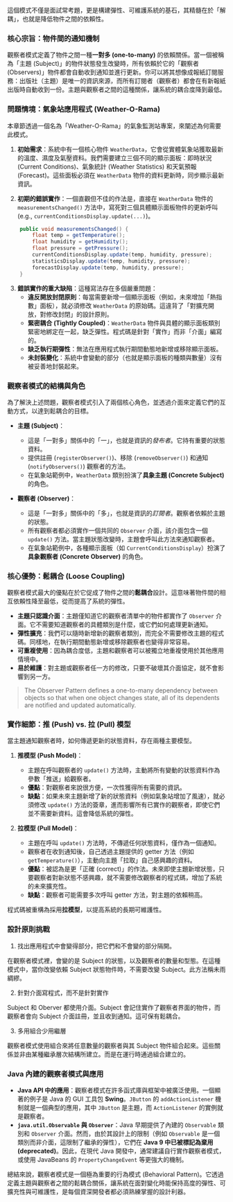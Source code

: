 這個模式不僅是面試常考題，更是構建彈性、可維護系統的基石，其精髓在於「解耦」，也就是降低物件之間的依賴性。

### 核心宗旨：物件間的通知機制

觀察者模式定義了物件之間一種**一對多 (one-to-many)** 的依賴關係。當一個被稱為「主題 (Subject)」的物件狀態發生改變時，所有依賴於它的「觀察者 (Observers)」物件都會自動收到通知並進行更新。你可以將其想像成報紙訂閱服務：出版社（主題）是唯一的資訊來源，而所有訂閱者（觀察者）都會在有新報紙出版時自動收到一份。主題與觀察者之間的這種關係，讓系統的耦合度降到最低。

### 問題情境：氣象站應用程式 (Weather-O-Rama)

本章節透過一個名為「Weather-O-Rama」的氣象監測站專案，來闡述為何需要此模式。

1.  **初始需求**：系統中有一個核心物件 `WeatherData`，它會從實體氣象站獲取最新的溫度、濕度及氣壓資料。我們需要建立三個不同的顯示面板：即時狀況 (Current Conditions)、氣象統計 (Weather Statistics) 和天氣預報 (Forecast)。這些面板必須在 `WeatherData` 物件的資料更新時，同步顯示最新資訊。

2.  **初期的錯誤實作**：一個直觀但不佳的作法是，直接在 `WeatherData` 物件的 `measurementsChanged()` 方法中，寫死對三個具體顯示面板物件的更新呼叫 (e.g., `currentConditionsDisplay.update(...)`)。

```java
    public void measurementsChanged() {
        float temp = getTemperature();
        float humidity = getHumidity();
        float pressure = getPressure();
        currentConditionsDisplay.update(temp, humidity, pressure);
        statisticsDisplay.update(temp, humidity, pressure);
        forecastDisplay.update(temp, humidity, pressure);
    }
```


3.  **錯誤實作的重大缺陷**：這種寫法存在多個嚴重問題：
    *   **違反開放封閉原則**：每當需要新增一個顯示面板（例如，未來增加「熱指數」面板），就必須修改 `WeatherData` 的原始碼。這違背了「對擴充開放，對修改封閉」的設計原則。
    *   **緊密耦合 (Tightly Coupled)**：`WeatherData` 物件與具體的顯示面板類別緊密地綁定在一起，缺乏彈性。程式碼是針對「實作」而非「介面」編寫的。
    *   **缺乏執行期彈性**：無法在應用程式執行期間動態地新增或移除顯示面板。
    *   **未封裝變化**：系統中會變動的部分（也就是顯示面板的種類與數量）沒有被妥善地封裝起來。

### 觀察者模式的結構與角色

為了解決上述問題，觀察者模式引入了兩個核心角色，並透過介面來定義它們的互動方式，以達到鬆耦合的目標。

*   **主題 (Subject)**：
    *   這是「一對多」關係中的「一」，也就是資訊的*發布者*。它持有重要的狀態資料。
    *   提供註冊 (`registerObserver()`)、移除 (`removeObserver()`) 和通知 (`notifyObservers()`) 觀察者的方法。
    *   在氣象站範例中，`WeatherData` 類別扮演了**具象主題 (Concrete Subject)** 的角色。

*   **觀察者 (Observer)**：
    *   這是「一對多」關係中的「多」，也就是資訊的*訂閱者*。觀察者依賴於主題的狀態。
    *   所有觀察者都必須實作一個共同的 `Observer` 介面，該介面包含一個 `update()` 方法。當主題狀態改變時，主題會呼叫此方法來通知觀察者。
    *   在氣象站範例中，各種顯示面板（如 `CurrentConditionsDisplay`）扮演了**具象觀察者 (Concrete Observer)** 的角色。

### 核心優勢：鬆耦合 (Loose Coupling)

觀察者模式最大的優點在於它促成了物件之間的**鬆耦合**設計。這意味著物件間的相互依賴性降至最低，從而提高了系統的彈性。

*   **主題只認識介面**：主題僅知道它的觀察者清單中的物件都實作了 `Observer` 介面。它不需要知道觀察者的具體類別是什麼，或它們如何處理更新通知。
*   **彈性擴充**：我們可以隨時新增新的觀察者類別，而完全不需要修改主題的程式碼。同樣地，在執行期間動態新增或移除觀察者也變得非常容易。
*   **可重複使用**：因為耦合度低，主題和觀察者可以被獨立地重複使用於其他應用情境中。
*   **易於維護**：對主題或觀察者任一方的修改，只要不破壞其介面協定，就不會影響到另一方。

> The Observer Pattern defines a one-to-many dependency between objects so that when one object changes state, all of its dependents are notified and updated automatically.

### 實作細節：推 (Push) vs. 拉 (Pull) 模型

當主題通知觀察者時，如何傳遞更新的狀態資料，存在兩種主要模型。

1.  **推模型 (Push Model)**：
    *   主題在呼叫觀察者的 `update()` 方法時，主動將所有變動的狀態資料作為參數「推送」給觀察者。
    *   **優點**：對觀察者來說很方便，一次性獲得所有需要的資訊。
    *   **缺點**：如果未來主題新增了新的狀態資料（例如氣象站增加了風速），就必須修改 `update()` 方法的簽章，進而影響所有已實作的觀察者，即使它們並不需要新資料。這會降低系統的彈性。

2.  **拉模型 (Pull Model)**：
    *   主題在呼叫 `update()` 方法時，不傳遞任何狀態資料，僅作為一個通知。
    *   觀察者在收到通知後，自己透過主題提供的 getter 方法（例如 `getTemperature()`），主動向主題「拉取」自己感興趣的資料。
    *   **優點**：被認為是更「正確 (correct)」的作法。未來即使主題新增狀態，只要觀察者對新狀態不感興趣，就不需要修改觀察者的程式碼，增加了系統的未來擴充性。
    *   **缺點**：觀察者可能需要多次呼叫 getter 方法，對主題的依賴稍高。

程式碼被重構為採用**拉模型**，以提高系統的長期可維護性。

### 設計原則挑戰

1. 找出應用程式中會變得部分，把它們和不會變的部分隔開。

在觀察者模式裡，會變的是 Subject 的狀態，以及觀察者的數量和型態。在這種模式中，當你改變依賴 Subject 狀態物件時，不需要改變 Subject。此方法稱未雨綢繆。

2. 針對介面寫程式，而不是針對實作

Subject 和 Oberver 都使用介面。Subject 會記住實作了觀察者界面的物件，而觀察者會向 Subject 介面註冊，並且收到通知。這可保有鬆耦合。

3. 多用組合少用繼層

觀察者模式使用組合來將任意數量的觀察者與其 Subject 物件組合起來。這些關係並非由某種繼承層次結構所建立。而是在運行時通過組合建立的。

### Java 內建的觀察者模式與應用

*   **Java API 中的應用**：觀察者模式在許多函式庫與框架中被廣泛使用。一個顯著的例子是 Java 的 GUI 工具包 **Swing**。`JButton` 的 `addActionListener` 機制就是一個典型的應用，其中 `JButton` 是主題，而 `ActionListener` 的實例就是觀察者。
*   **`java.util.Observable` 與 `Observer`**：Java 早期提供了內建的 `Observable` 類別和 `Observer` 介面。然而，由於其設計上的限制（例如 `Observable` 是一個類別而非介面，這限制了繼承的彈性），它們在 **Java 9 中已被標記為棄用 (deprecated)**。因此，在現代 Java 開發中，通常建議自行實作觀察者模式，或使用 JavaBeans 的 `PropertyChangeEvent` 等更強大的機制。

總結來說，觀察者模式是一個極為重要的行為模式 (Behavioral Pattern)。它透過定義主題與觀察者之間的鬆耦合關係，讓系統在面對變化時能保持高度的彈性、可擴充性與可維護性，是每個資深開發者都必須熟練掌握的設計利器。